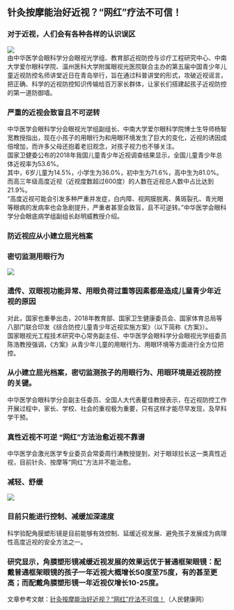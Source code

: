## 针灸按摩能治好近视？“网红”疗法不可信！  
### 对于近视，人们会有各种各样的认识误区  
![](http://cdncms.v-keep.cn/wp-content/uploads/2019/08/timg-92.jpg)  
由中华医学会眼科学分会眼视光学组、教育部近视防控与诊疗工程研究中心、中南大学爱尔眼科学院、温州医科大学附属眼视光医院联合主办的第五届中国青少年儿童近视防控名师讲堂近日在青岛举行，旨在通过科普讲堂的形式，攻破近视谣言，把正确、科学的近视防控知识传输给百万家长群体，让家长们搭建起孩子近视防控的第一道防御墙。  
### 严重的近视会致盲且不可逆转  
中华医学会眼科学分会眼视光学组副组长、中南大学爱尔眼科学院博士生导师杨智宽教授指出，现在小孩子的用眼行为和用眼环境发生了巨大的变化，近视的诱因成倍增加，而许多父母还抱着老旧观念，对孩子视力也不够关注。  
国家卫健委公布的2018年我国儿童青少年近视调查结果显示，全国儿童青少年总体近视率为53.6%。  
其中，6岁儿童为14.5%，小学生为36.0%，初中生为71.6%，高中生为81.0%。  
而高三年级高度近视（近视度数超过600度）的人数在近视总人数中占比达到21.9%。  
“高度近视可能会引发多种严重并发症，白内障、视网膜脱离、黄斑裂孔、青光眼等眼病的发病率也会急剧提升，严重者甚至会致盲，且不可逆转。”中华医学会眼科学分会眼底病学组副组长赵明威教授介绍。  
### 防近视应从小建立屈光档案  
### 密切监测用眼行为  
![](http://cdncms.v-keep.cn/wp-content/uploads/2019/08/PC3-1024x634.jpg)  
### 遗传、双眼视功能异常、用眼负荷过重等因素都是造成儿童青少年近视的原因  
对此，国家也重拳出击，2018年教育部、国家卫生健康委员会、国家体育总局等八部门联合印发《综合防控儿童青少年近视实施方案》（以下简称《方案》）。  
国家眼视光工程技术研究中心常务副主任、中华医学会眼科学分会眼视光学组委员陈浩教授强调，《方案》从青少年儿童的用眼行为、用眼环境等方面进行全方位把控。  
### 从小建立屈光档案，密切监测孩子的用眼行为、用眼环境是近视防控的关键。  
中华医学会眼科学分会副主任委员、全国人大代表瞿佳教授表示，在近视防控工作开展过程中，家长、学校、社会的重视极为重要，只有这样才能尽早发现，及早科学干预。  
### 真性近视不可逆  “网红”方法治愈近视不靠谱  
中华医学会激光医学专业委员会常委周行涛教授提到，对于眼球拉长这一类真性近视，目前针灸、按摩等“网红”方法并不能治愈。  
### 减轻、舒缓  
![](http://cdncms.v-keep.cn/wp-content/uploads/2019/08/timg-93.jpg)  
### 目前只能进行控制、减缓加深速度  
科学验配角膜塑形镜是目前能够有效控制、延缓近视发展、避免孩子发展成为病理性高度近视的安全方法之一。  
### 研究显示，角膜塑形镜减缓近视发展的效果远优于普通框架眼镜：配戴普通框架眼镜的孩子一年近视大概增长50度至75度，有的甚至更高；而配戴角膜塑形镜一年近视仅增长10-25度。  
文章参考文献：<a href="http://health.people.com.cn/n1/2019/0809/c14739-31285269.html">针灸按摩能治好近视？“网红”疗法不可信！</a>（人民健康网）  
